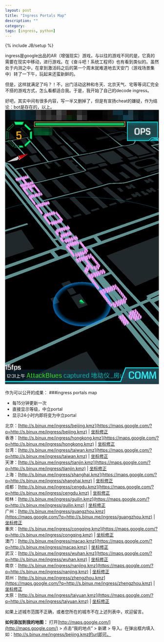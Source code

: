 ```yaml
---
layout: post
title: "Ingress Portals Map"
description: ""
category: 
tags: [ingress, python]
---
```

{% include JB/setup %}

ingress是google出品的AR（增强现实）游戏，与以往的游戏不同的是，它真的需要在现实中移动，进行游戏。在《奋斗吧！系统工程师》也有看到类似的。虽然处于内测之中，在拿到激活码之后的第一个周末就难道地去天安门（游戏场景集中）转了一下午，玩起来还蛮新鲜的。

但是，这样就满足了吗？！不，出门活动这种和冬天、北京天气、宅等等词汇完全不搭的游戏方式，怎么看都适合我。于是，我开始了自己的decode ingress。

好吧，其实中间有很多内容，写一半又删掉了，但是有宣扬cheat的嫌疑，作为结论：bot是存在的，以上。
![ingress_hello_world](/assets/image/ingress_hello_world.png)


作为可以公开的成果：
###ingress portals map
 * 每15分钟更新一次
 * 直接显示等级，中立portal
 * 显示24小时内即将变为中立portal
 
北京：[http://s.binux.me/ingress/beijing.kmz](https://maps.google.com/?q=http://s.binux.me/ingress/beijing.kmz) | [坐标修正](https://maps.google.com/?q=http://s.binux.me/ingress/fixed_beijing.kmz)  
香港：[http://s.binux.me/ingress/hongkong.kmz](https://maps.google.com/?q=http://s.binux.me/ingress/hongkong.kmz) | [坐标修正](https://maps.google.com/?q=http://s.binux.me/ingress/fixed_hongkong.kmz)  
台湾：[http://s.binux.me/ingress/taiwan.kmz](https://maps.google.com/?q=http://s.binux.me/ingress/taiwan.kmz) | [坐标修正](https://maps.google.com/?q=http://s.binux.me/ingress/fixed_taiwan.kmz)  
天津：[http://s.binux.me/ingress/tianjin.kmz](https://maps.google.com/?q=http://s.binux.me/ingress/tianjin.kmz) | [坐标修正](https://maps.google.com/?q=http://s.binux.me/ingress/fixed_tianjin.kmz)  
上海：[http://s.binux.me/ingress/shanghai.kmz](https://maps.google.com/?q=http://s.binux.me/ingress/shanghai.kmz) | [坐标修正](https://maps.google.com/?q=http://s.binux.me/ingress/fixed_shanghai.kmz)  
成都：[http://s.binux.me/ingress/cengdu.kmz](https://maps.google.com/?q=http://s.binux.me/ingress/cengdu.kmz) | [坐标修正](https://maps.google.com/?q=http://s.binux.me/ingress/fixed_cengdu.kmz)  
桂林：[http://s.binux.me/ingress/guilin.kmz](https://maps.google.com/?q=http://s.binux.me/ingress/guilin.kmz) | [坐标修正](https://maps.google.com/?q=http://s.binux.me/ingress/fixed_guilin.kmz)  
广州：[http://s.binux.me/ingress/guangzhou.kmz](https://maps.google.com/?q=http://s.binux.me/ingress/guangzhou.kmz) | [坐标修正](https://maps.google.com/?q=http://s.binux.me/ingress/fixed_guangzhou.kmz)  
重庆：[http://s.binux.me/ingress/congqing.kmz](https://maps.google.com/?q=http://s.binux.me/ingress/congqing.kmz) | [坐标修正](https://maps.google.com/?q=http://s.binux.me/ingress/fixed_congqing.kmz)  
澳门：[http://s.binux.me/ingress/macao.kmz](https://maps.google.com/?q=http://s.binux.me/ingress/macao.kmz) | [坐标修正](https://maps.google.com/?q=http://s.binux.me/ingress/fixed_macao.kmz)  
武汉：[http://s.binux.me/ingress/wuhan.kmz](https://maps.google.com/?q=http://s.binux.me/ingress/wuhan.kmz) | [坐标修正](https://maps.google.com/?q=http://s.binux.me/ingress/fixed_wuhan.kmz)  
南京：[http://s.binux.me/ingress/nanjing.kmz](https://maps.google.com/?q=http://s.binux.me/ingress/nanjing.kmz) | [坐标修正](https://maps.google.com/?q=http://s.binux.me/ingress/fixed_nanjing.kmz)  
郑州：[http://s.binux.me/ingress/zhengzhou.kmz](https://maps.google.com/?q=http://s.binux.me/ingress/zhengzhou.kmz) | [坐标修正](https://maps.google.com/?q=http://s.binux.me/ingress/fixed_zhengzhou.kmz)  
太原：[http://s.binux.me/ingress/taiyuan.kmz](https://maps.google.com/?q=http://s.binux.me/ingress/taiyuan.kmz) | [坐标修正](https://maps.google.com/?q=http://s.binux.me/ingress/fixed_taiyuan.kmz)  

如果上述城市范围不正确，或者您所在的城市不在上述列表中，欢迎留言。

**如何添加到我的地图：**
打开[http://maps.google.com/](http://maps.google.com/) > 点击“我的地点” > 新建 > 导入。在弹出框内填入如：http://s.binux.me/ingress/beijing.kmz的url即可。
